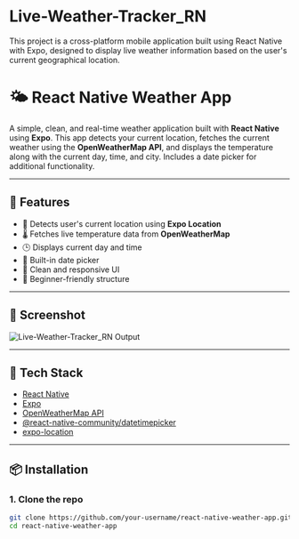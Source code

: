 # Live-Weather-Tracker_RN
This project is a cross-platform mobile application built using React Native with Expo, designed to display live weather information based on the user's current geographical location.

# 🌤️ React Native Weather App

A simple, clean, and real-time weather application built with **React Native** using **Expo**. This app detects your current location, fetches the current weather using the **OpenWeatherMap API**, and displays the temperature along with the current day, time, and city. Includes a date picker for additional functionality.

---

## 🚀 Features

- 📍 Detects user's current location using **Expo Location**
- 🌡️ Fetches live temperature data from **OpenWeatherMap**
- 🕒 Displays current day and time
- 📅 Built-in date picker
- 💅 Clean and responsive UI
- 🔰 Beginner-friendly structure

---

## 📸 Screenshot

![Live-Weather-Tracker_RN Output](https://github.com/user-attachments/assets/d19f74bc-27d8-491d-9720-dc9c552c34d9)


---

## 🧰 Tech Stack

- [React Native](https://reactnative.dev/)
- [Expo](https://expo.dev/)
- [OpenWeatherMap API](https://openweathermap.org/api)
- [@react-native-community/datetimepicker](https://github.com/react-native-datetimepicker/datetimepicker)
- [expo-location](https://docs.expo.dev/versions/latest/sdk/location/)

---

## 📦 Installation

### 1. Clone the repo

```bash
git clone https://github.com/your-username/react-native-weather-app.git
cd react-native-weather-app
